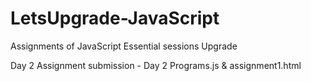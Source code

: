 # LetsUpgrade-JavaScript
Assignments of JavaScript Essential sessions Upgrade

Day 2  Assignment submission - Day 2 Programs.js & assignment1.html
